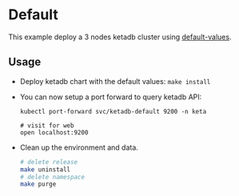 # Default

This example deploy a 3 nodes ketadb cluster using
[default-values](../../values.yaml).


## Usage

* Deploy ketadb chart with the default values: `make install`

* You can now setup a port forward to query ketadb API:

  ```
  kubectl port-forward svc/ketadb-default 9200 -n keta

  # visit for web
  open localhost:9200
  ```

* Clean up the environment and data.
  ```bash
  # delete release
  make uninstall
  # delete namespace
  make purge
  ```
